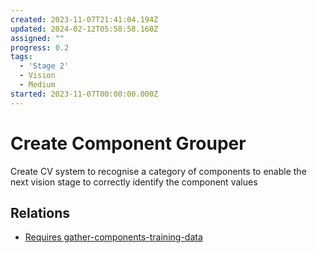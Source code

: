 ```yaml
---
created: 2023-11-07T21:41:04.194Z
updated: 2024-02-12T05:58:58.160Z
assigned: ""
progress: 0.2
tags:
  - 'Stage 2'
  - Vision
  - Medium
started: 2023-11-07T00:00:00.000Z
---
```


# Create Component Grouper

Create CV system to recognise a category of components to enable the next vision stage to correctly identify the component values

## Relations

- [Requires gather-components-training-data](gather-components-training-data.md)
